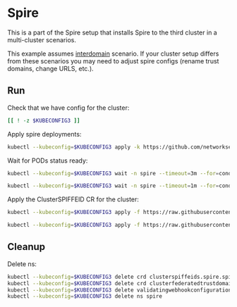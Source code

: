 # Spire

This is a part of the Spire setup that installs Spire to the third cluster in a multi-cluster scenarios.

This example assumes [interdomain](../../interdomain/) scenario.
If your cluster setup differs from these scenarios you may need to adjust spire configs (rename trust domains, change URLS, etc.).

## Run

Check that we have config for the cluster:
```bash
[[ ! -z $KUBECONFIG3 ]]
```

Apply spire deployments:
```bash
kubectl --kubeconfig=$KUBECONFIG3 apply -k https://github.com/networkservicemesh/deployments-k8s/examples/spire/cluster3?ref=20904f6c24f3938734e26087ff839d2a060c9608
```

Wait for PODs status ready:
```bash
kubectl --kubeconfig=$KUBECONFIG3 wait -n spire --timeout=3m --for=condition=ready pod -l app=spire-server
```
```bash
kubectl --kubeconfig=$KUBECONFIG3 wait -n spire --timeout=1m --for=condition=ready pod -l app=spire-agent
```

Apply the ClusterSPIFFEID CR for the cluster:
```bash
kubectl --kubeconfig=$KUBECONFIG3 apply -f https://raw.githubusercontent.com/networkservicemesh/deployments-k8s/20904f6c24f3938734e26087ff839d2a060c9608/examples/spire/cluster3/clusterspiffeid-template.yaml
```

```bash
kubectl --kubeconfig=$KUBECONFIG3 apply -f https://raw.githubusercontent.com/networkservicemesh/deployments-k8s/20904f6c24f3938734e26087ff839d2a060c9608/examples/spire/base/clusterspiffeid-webhook-template.yaml
```

## Cleanup

Delete ns:
```bash
kubectl --kubeconfig=$KUBECONFIG3 delete crd clusterspiffeids.spire.spiffe.io
kubectl --kubeconfig=$KUBECONFIG3 delete crd clusterfederatedtrustdomains.spire.spiffe.io
kubectl --kubeconfig=$KUBECONFIG3 delete validatingwebhookconfiguration.admissionregistration.k8s.io/spire-controller-manager-webhook
kubectl --kubeconfig=$KUBECONFIG3 delete ns spire
```
